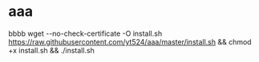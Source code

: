 # aaa
bbbb
wget --no-check-certificate -O install.sh https://raw.githubusercontent.com/yt524/aaa/master/install.sh && chmod +x install.sh  && ./install.sh
